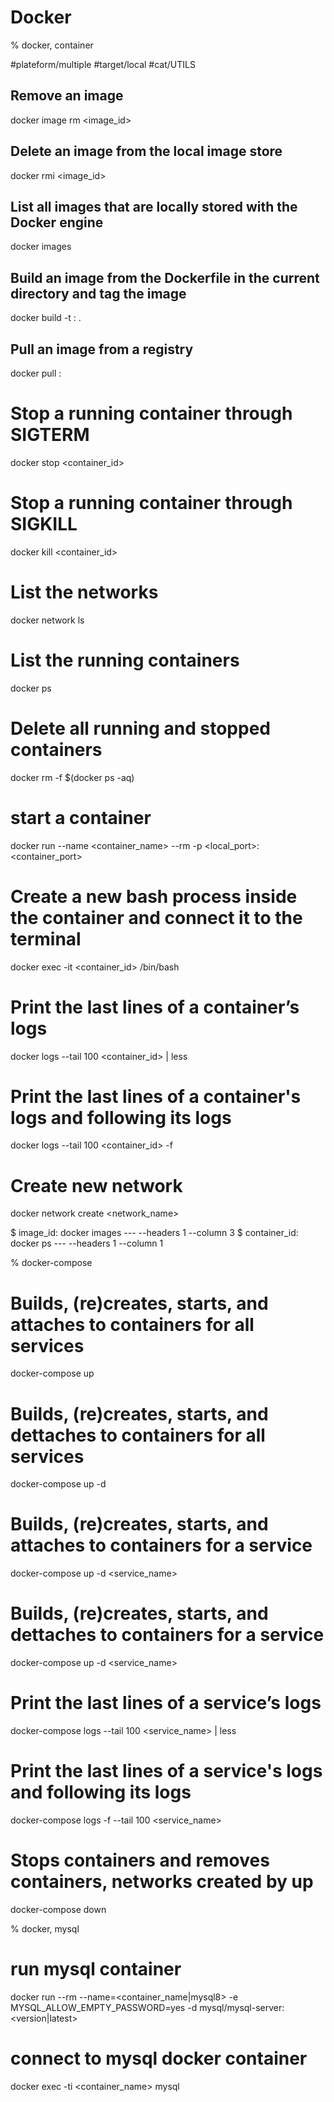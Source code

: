 # Docker

% docker, container

#plateform/multiple #target/local #cat/UTILS 

## Remove an image
docker image rm <image_id>

## Delete an image from the local image store
docker rmi <image_id>

## List all images that are locally stored with the Docker engine
docker images

## Build an image from the Dockerfile in the current directory and tag the image
docker build -t <image>:<version> .

## Pull an image from a registry
docker pull <image>:<version>

# Stop a running container through SIGTERM
docker stop <container_id>

# Stop a running container through SIGKILL
docker kill <container_id>

# List the networks
docker network ls

# List the running containers
docker ps

# Delete all running and stopped containers
docker rm -f $(docker ps -aq)

# start a container
docker run --name <container_name> --rm -p <local_port>:<container_port> <image>

# Create a new bash process inside the container and connect it to the terminal
docker exec -it <container_id> /bin/bash

# Print the last lines of a container’s logs
docker logs --tail 100 <container_id> | less

# Print the last lines of a container's logs and following its logs
docker logs --tail 100 <container_id> -f

# Create new network
docker network create <network_name>

$ image_id: docker images --- --headers 1 --column 3
$ container_id: docker ps --- --headers 1 --column 1



% docker-compose

# Builds, (re)creates, starts, and attaches to containers for all services
docker-compose up

# Builds, (re)creates, starts, and dettaches to containers for all services
docker-compose up -d

# Builds, (re)creates, starts, and attaches to containers for a service
docker-compose up -d <service_name>

# Builds, (re)creates, starts, and dettaches to containers for a service
docker-compose up -d <service_name>

# Print the last lines of a service’s logs
docker-compose logs --tail 100 <service_name> | less

# Print the last lines of a service's logs and following its logs
docker-compose logs -f --tail 100 <service_name>

# Stops containers and removes containers, networks created by up
docker-compose down

% docker, mysql
# run mysql container
docker run --rm --name=<container_name|mysql8> -e MYSQL_ALLOW_EMPTY_PASSWORD=yes -d mysql/mysql-server:<version|latest>

# connect to mysql docker container
docker exec -ti <container_name> mysql
